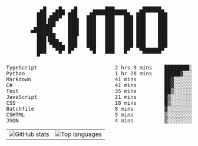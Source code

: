 <div align="center">
<pre>
   ▄█   ▄█▄  ▄█     ▄▄▄▄███▄▄▄▄    ▄██████▄ 
  ███ ▄███▀ ███   ▄██▀▀▀███▀▀▀██▄ ███    ███
  ███▐██▀   ███▌  ███   ███   ███ ███    ███
 ▄█████▀    ███▌  ███   ███   ███ ███    ███
▀▀█████▄    ███▌  ███   ███   ███ ███    ███
  ███▐██▄   ███   ███   ███   ███ ███    ███
  ███ ▀███▄ ███   ███   ███   ███ ███    ███
  ███   ▀█▀ █▀     ▀█   ███   █▀   ▀██████▀ 
  ▀                                         
</pre>
  

<!--START_SECTION:waka-->
<p align="center">
<pre>
TypeScript                         2 hrs 9 mins    ████████░░░░░░░░░░░░░░░░░   32.13 %
Python                             1 hr 28 mins    █████▓░░░░░░░░░░░░░░░░░░░   22.07 %
Markdown                           41 mins         ██▓░░░░░░░░░░░░░░░░░░░░░░   10.40 %
C#                                 41 mins         ██▓░░░░░░░░░░░░░░░░░░░░░░   10.35 %
Text                               35 mins         ██▒░░░░░░░░░░░░░░░░░░░░░░   08.95 %
JavaScript                         21 mins         █▒░░░░░░░░░░░░░░░░░░░░░░░   05.35 %
CSS                                18 mins         █▒░░░░░░░░░░░░░░░░░░░░░░░   04.71 %
Batchfile                          8 mins          ▓░░░░░░░░░░░░░░░░░░░░░░░░   02.09 %
CSHTML                             5 mins          ▒░░░░░░░░░░░░░░░░░░░░░░░░   01.41 %
JSON                               4 mins          ▒░░░░░░░░░░░░░░░░░░░░░░░░   01.02 %
</pre>
</p>
<!--END_SECTION:waka-->

<table align="center">
  <tr>
    <td valign="top">
      <img alt="GitHub stats"
           src="https://github-readme-stats.vercel.app/api?username=kim0chi&show_icons=true&hide_title=true&rank_icon=percentile&line_height=28&hide_border=true&theme=dark" />
    </td>
    <td valign="top">
      <img alt="Top languages"
           src="https://github-readme-stats.vercel.app/api/top-langs/?username=kim0chi&layout=compact&card_width=420&langs_count=8&hide_border=true&theme=dark" />
    </td>
  </tr>
</table>


